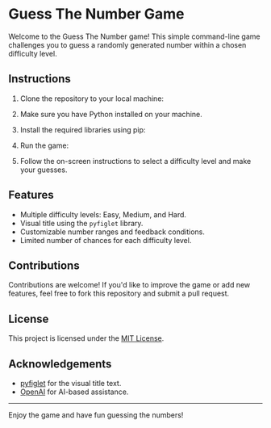 # Guess The Number Game

Welcome to the Guess The Number game! This simple command-line game challenges you to guess a randomly generated number within a chosen difficulty level.

## Instructions

1. Clone the repository to your local machine:


2. Make sure you have Python installed on your machine.

3. Install the required libraries using pip:


4. Run the game:


5. Follow the on-screen instructions to select a difficulty level and make your guesses.

## Features

- Multiple difficulty levels: Easy, Medium, and Hard.
- Visual title using the `pyfiglet` library.
- Customizable number ranges and feedback conditions.
- Limited number of chances for each difficulty level.

## Contributions

Contributions are welcome! If you'd like to improve the game or add new features, feel free to fork this repository and submit a pull request.

## License

This project is licensed under the [MIT License](LICENSE).

## Acknowledgements

- [pyfiglet](https://pypi.org/project/pyfiglet/) for the visual title text.
- [OpenAI](https://openai.com) for AI-based assistance.

---

Enjoy the game and have fun guessing the numbers!
